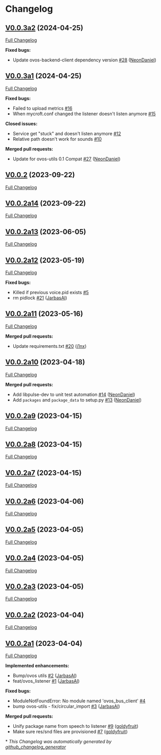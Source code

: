 # Changelog

## [V0.0.3a2](https://github.com/OpenVoiceOS/ovos-listener/tree/V0.0.3a2) (2024-04-25)

[Full Changelog](https://github.com/OpenVoiceOS/ovos-listener/compare/V0.0.3a1...V0.0.3a2)

**Fixed bugs:**

- Update ovos-backend-client dependency version [\#28](https://github.com/OpenVoiceOS/ovos-listener/pull/28) ([NeonDaniel](https://github.com/NeonDaniel))

## [V0.0.3a1](https://github.com/OpenVoiceOS/ovos-listener/tree/V0.0.3a1) (2024-04-25)

[Full Changelog](https://github.com/OpenVoiceOS/ovos-listener/compare/V0.0.2...V0.0.3a1)

**Fixed bugs:**

- Failed to upload metrics [\#16](https://github.com/OpenVoiceOS/ovos-listener/issues/16)
- When mycroft.conf changed the listener doesn't listen anymore [\#15](https://github.com/OpenVoiceOS/ovos-listener/issues/15)

**Closed issues:**

- Service get "stuck" and doesn't listen anymore [\#12](https://github.com/OpenVoiceOS/ovos-listener/issues/12)
- Relative path doesn't work for sounds [\#10](https://github.com/OpenVoiceOS/ovos-listener/issues/10)

**Merged pull requests:**

- Update for ovos-utils 0.1 Compat [\#27](https://github.com/OpenVoiceOS/ovos-listener/pull/27) ([NeonDaniel](https://github.com/NeonDaniel))

## [V0.0.2](https://github.com/OpenVoiceOS/ovos-listener/tree/V0.0.2) (2023-09-22)

[Full Changelog](https://github.com/OpenVoiceOS/ovos-listener/compare/V0.0.2a14...V0.0.2)

## [V0.0.2a14](https://github.com/OpenVoiceOS/ovos-listener/tree/V0.0.2a14) (2023-09-22)

[Full Changelog](https://github.com/OpenVoiceOS/ovos-listener/compare/V0.0.2a13...V0.0.2a14)

## [V0.0.2a13](https://github.com/OpenVoiceOS/ovos-listener/tree/V0.0.2a13) (2023-06-05)

[Full Changelog](https://github.com/OpenVoiceOS/ovos-listener/compare/V0.0.2a12...V0.0.2a13)

## [V0.0.2a12](https://github.com/OpenVoiceOS/ovos-listener/tree/V0.0.2a12) (2023-05-19)

[Full Changelog](https://github.com/OpenVoiceOS/ovos-listener/compare/V0.0.2a11...V0.0.2a12)

**Fixed bugs:**

- Killed if previous voice.pid exists [\#5](https://github.com/OpenVoiceOS/ovos-listener/issues/5)
- rm pidlock [\#21](https://github.com/OpenVoiceOS/ovos-listener/pull/21) ([JarbasAl](https://github.com/JarbasAl))

## [V0.0.2a11](https://github.com/OpenVoiceOS/ovos-listener/tree/V0.0.2a11) (2023-05-16)

[Full Changelog](https://github.com/OpenVoiceOS/ovos-listener/compare/V0.0.2a10...V0.0.2a11)

**Merged pull requests:**

- Update requirements.txt [\#20](https://github.com/OpenVoiceOS/ovos-listener/pull/20) ([j1nx](https://github.com/j1nx))

## [V0.0.2a10](https://github.com/OpenVoiceOS/ovos-listener/tree/V0.0.2a10) (2023-04-18)

[Full Changelog](https://github.com/OpenVoiceOS/ovos-listener/compare/V0.0.2a9...V0.0.2a10)

**Merged pull requests:**

- Add libpulse-dev to unit test automation [\#14](https://github.com/OpenVoiceOS/ovos-listener/pull/14) ([NeonDaniel](https://github.com/NeonDaniel))
- Add `packages` and `package_data` to setup.py [\#13](https://github.com/OpenVoiceOS/ovos-listener/pull/13) ([NeonDaniel](https://github.com/NeonDaniel))

## [V0.0.2a9](https://github.com/OpenVoiceOS/ovos-listener/tree/V0.0.2a9) (2023-04-15)

[Full Changelog](https://github.com/OpenVoiceOS/ovos-listener/compare/V0.0.2a8...V0.0.2a9)

## [V0.0.2a8](https://github.com/OpenVoiceOS/ovos-listener/tree/V0.0.2a8) (2023-04-15)

[Full Changelog](https://github.com/OpenVoiceOS/ovos-listener/compare/V0.0.2a7...V0.0.2a8)

## [V0.0.2a7](https://github.com/OpenVoiceOS/ovos-listener/tree/V0.0.2a7) (2023-04-15)

[Full Changelog](https://github.com/OpenVoiceOS/ovos-listener/compare/V0.0.2a6...V0.0.2a7)

## [V0.0.2a6](https://github.com/OpenVoiceOS/ovos-listener/tree/V0.0.2a6) (2023-04-06)

[Full Changelog](https://github.com/OpenVoiceOS/ovos-listener/compare/V0.0.2a5...V0.0.2a6)

## [V0.0.2a5](https://github.com/OpenVoiceOS/ovos-listener/tree/V0.0.2a5) (2023-04-05)

[Full Changelog](https://github.com/OpenVoiceOS/ovos-listener/compare/V0.0.2a4...V0.0.2a5)

## [V0.0.2a4](https://github.com/OpenVoiceOS/ovos-listener/tree/V0.0.2a4) (2023-04-05)

[Full Changelog](https://github.com/OpenVoiceOS/ovos-listener/compare/V0.0.2a3...V0.0.2a4)

## [V0.0.2a3](https://github.com/OpenVoiceOS/ovos-listener/tree/V0.0.2a3) (2023-04-05)

[Full Changelog](https://github.com/OpenVoiceOS/ovos-listener/compare/V0.0.2a2...V0.0.2a3)

## [V0.0.2a2](https://github.com/OpenVoiceOS/ovos-listener/tree/V0.0.2a2) (2023-04-04)

[Full Changelog](https://github.com/OpenVoiceOS/ovos-listener/compare/V0.0.2a1...V0.0.2a2)

## [V0.0.2a1](https://github.com/OpenVoiceOS/ovos-listener/tree/V0.0.2a1) (2023-04-04)

[Full Changelog](https://github.com/OpenVoiceOS/ovos-listener/compare/f2dfa0c84898d7ba57901810ee50bf30f7d45030...V0.0.2a1)

**Implemented enhancements:**

- Bump/ovos utils [\#2](https://github.com/OpenVoiceOS/ovos-listener/pull/2) ([JarbasAl](https://github.com/JarbasAl))
- feat/ovos\_listener [\#1](https://github.com/OpenVoiceOS/ovos-listener/pull/1) ([JarbasAl](https://github.com/JarbasAl))

**Fixed bugs:**

- ModuleNotFoundError: No module named 'ovos\_bus\_client' [\#4](https://github.com/OpenVoiceOS/ovos-listener/issues/4)
- bump ovos-utils - fix/circular\_import [\#3](https://github.com/OpenVoiceOS/ovos-listener/pull/3) ([JarbasAl](https://github.com/JarbasAl))

**Merged pull requests:**

- Unify package name from speech to listener [\#9](https://github.com/OpenVoiceOS/ovos-listener/pull/9) ([goldyfruit](https://github.com/goldyfruit))
- Make sure res/snd files are provisioned [\#7](https://github.com/OpenVoiceOS/ovos-listener/pull/7) ([goldyfruit](https://github.com/goldyfruit))



\* *This Changelog was automatically generated by [github_changelog_generator](https://github.com/github-changelog-generator/github-changelog-generator)*
